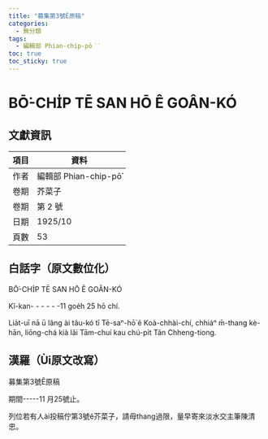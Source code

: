```yaml
---
title: "募集第3號Ê原稿"
categories:
  - 無分類
tags:
  - 編輯部 Phian-chip-pō͘͘
toc: true
toc_sticky: true
---
```


# BŌ͘-CHI̍P TĒ SAN HŌ Ê GOÂN-KÓ

## 文獻資訊

| 項目 | 資料 |
|---|---|
| 作者 | 編輯部 Phian-chip-pō͘͘ |
| 卷期 | 芥菜子 |
| 卷期 | 第 2 號 |
| 日期 | 1925/10 |
| 頁數 | 53 |

## 白話字（原文數位化）

BŌ͘-CHI̍P TĒ SAN HŌ Ê GOÂN-KÓ

Kî-kan- - - - - -11 goe̍h 25 hō chí.

Lia̍t-uī nā ū lâng ài tâu-kó tī Tē-saⁿ-hō͘ ê Koà-chhài-chí, chhiáⁿ m̄-thang kè-hān, liōng-chá kià lâi Tām-chuí kau chú-pi̍t Tân Chheng-tiong.

## 漢羅（Ùi原文改寫）

募集第3號Ê原稿

期間-----11 月25號止。

列位若有人ài投稿佇第3號ê芥菜子，請毋thang過限，量早寄來淡水交主筆陳清忠。
